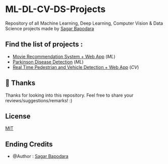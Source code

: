 # ML-DL-CV-DS-Projects
Repository of all Machine Learning, Deep Learning, Computer Vision & Data Science projects made by [Sagar Bapodara](https://github.com/SagarBapodara)

## Find the list of projects : 
- [Movie Recommendation System + Web App](https://github.com/SagarBapodara/movie-recommender) (_ML_)
- [Parkinson Disease Detection](https://github.com/SagarBapodara/Parkison_Disease_Detection_ML) (_ML_)
- [Real Time Pedestrian and Vehicle Detection + Web App](https://github.com/SagarBapodara/Real-Time-Pedestrian-and-Vehicle-Detection-using-Computer-Vision) (_CV_)

## 🚀 Thanks

Thanks for looking into this repository. Feel free to share your reviews/suggestions/remarks! :)

## License

[MIT](https://choosealicense.com/licenses/mit/)

## Ending Credits
- @Author : [Sagar Bapodara](https://www.linkedin.com/in/sagar-bapodara/)
